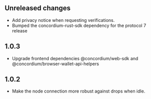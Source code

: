 ## Unreleased changes

- Add privacy notice when requesting verifications.
- Bumped the concordium-rust-sdk dependency for the protocol 7 release

## 1.0.3

- Upgrade frontend dependencies @concordium/web-sdk and @concordium/browser-wallet-api-helpers

## 1.0.2

- Make the node connection more robust against drops when idle.

